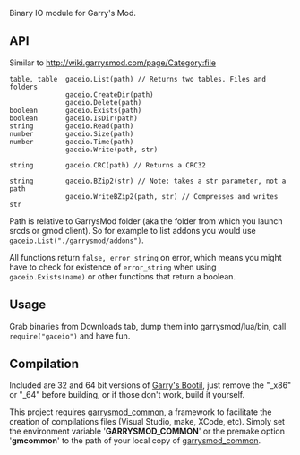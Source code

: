 Binary IO module for Garry's Mod.

## API
Similar to http://wiki.garrysmod.com/page/Category:file
```
table, table  gaceio.List(path) // Returns two tables. Files and folders
              gaceio.CreateDir(path)
              gaceio.Delete(path)
boolean       gaceio.Exists(path)
boolean       gaceio.IsDir(path)
string        gaceio.Read(path)
number        gaceio.Size(path)
number        gaceio.Time(path)
              gaceio.Write(path, str)

string        gaceio.CRC(path) // Returns a CRC32

string        gaceio.BZip2(str) // Note: takes a str parameter, not a path
              gaceio.WriteBZip2(path, str) // Compresses and writes str
```

Path is relative to GarrysMod folder (aka the folder from which you launch srcds or gmod client). So for example to list addons you would use ```gaceio.List("./garrysmod/addons")```.

All functions return ```false, error_string``` on error, which means you might have to check for existence of ```error_string``` when using ```gaceio.Exists(name)``` or other functions that return a boolean.

## Usage
Grab binaries from Downloads tab, dump them into garrysmod/lua/bin, call ```require("gaceio")``` and have fun.

## Compilation
Included are 32 and 64 bit versions of [Garry's Bootil][2], just remove the "_x86" or "_64" before building, or if those don't work, build it yourself.

This project requires [garrysmod_common][1], a framework to facilitate the creation of compilations files (Visual Studio, make, XCode, etc). Simply set the environment variable '**GARRYSMOD\_COMMON**' or the premake option '**gmcommon**' to the path of your local copy of [garrysmod_common][1].

  [1]: https://github.com/danielga/garrysmod_common
  [2]: https://github.com/garrynewman/bootil
